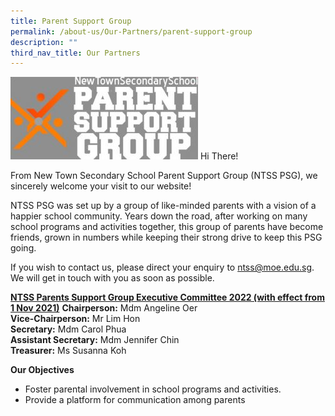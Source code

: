 ```yaml
---
title: Parent Support Group
permalink: /about-us/Our-Partners/parent-support-group
description: ""
third_nav_title: Our Partners
---
```

![](/images/PSGG-300x132.jpg)
Hi There!

From New Town Secondary School Parent Support Group (NTSS PSG), we sincerely welcome your visit to our website!

NTSS PSG was set up by a group of like-minded parents with a vision of a happier school community. Years down the road, after working on many school programs and activities together, this group of parents have become friends, grown in numbers while keeping their strong drive to keep this PSG going.

If you wish to contact us, please direct your enquiry to ntss@moe.edu.sg. We will get in touch with you as soon as possible.

<u>**NTSS Parents Support Group Executive Committee 2022 (with effect from 1 Nov 2021)**</u>
**Chairperson:**                   Mdm Angeline Oer<br>
**Vice-Chairperson:**         Mr Lim Hon<br>
**Secretary:**                         Mdm Carol Phua<br>
**Assistant Secretary:**    Mdm Jennifer Chin<br>
**Treasurer:**                        Ms Susanna Koh<br>

**Our Objectives**

* Foster parental involvement in school programs and activities.
* Provide a platform for communication among parents

